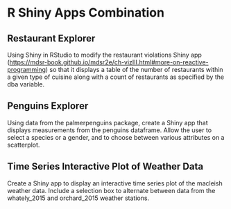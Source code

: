 # R Shiny Apps Combination

## Restaurant Explorer
Using Shiny in RStudio to modify the restaurant violations Shiny app (https://mdsr-book.github.io/mdsr2e/ch-vizIII.html#more-on-reactive-programming)
so that it displays a table of the number of restaurants within a given type of cuisine along with a count of restaurants as specified by the dba variable. 

## Penguins Explorer
Using data from the palmerpenguins package, create a Shiny app that displays measurements from the penguins dataframe. 
Allow the user to select a species or a gender, and to choose between various attributes on a scatterplot.

## Time Series Interactive Plot of Weather Data
Create a Shiny app to display an interactive time series plot of the macleish weather data. 
Include a selection box to alternate between data from the whately_2015 and orchard_2015 weather stations. 
